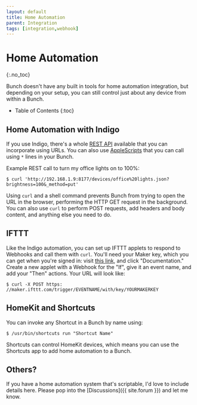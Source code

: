 ```yaml
---
layout: default
title: Home Automation
parent: Integration
tags: [integration,webhook]
---
```

# Home Automation
{:.no_toc}

Bunch doesn't have any built in tools for home automation integration, but depending on your setup, you can still control just about any device from within a Bunch.

* Table of Contents
{:toc}

## Home Automation with Indigo

If you use Indigo, there's a whole [REST API](https://wiki.indigodomo.com/doku.php?id=indigo_s_restful_urls) available that you can incorporate using URLs. You can also use [AppleScripts](https://wiki.indigodomo.com/doku.php?id=indigo_s_restful_urls#applescript_the_restful_api) that you can call using `*` lines in your Bunch.

Example REST call to turn my office lights on to 100%:

    $ curl 'http:​//192.168.1.9:8177/devices/office%20lights.json?brightness=100&_method=put'

Using `curl` and a shell command prevents Bunch from trying to open the URL in the browser, performing the HTTP GET request in the background. You can also use `curl` to perform POST requests, add headers and body content, and anything else you need to do.

## IFTTT

Like the Indigo automation, you can set up IFTTT applets to respond to Webhooks and call them with `curl`. You'll need your Maker key, which you can get when you're signed in: visit [this link](https://ifttt.com/maker_webhooks), and click "Documentation." Create a new applet with a Webhook for the "If", give it an event name, and add your "Then" actions. Your URL will look like:

    $ curl -X POST https:​//maker.ifttt.com/trigger/EVENTNAME/with/key/YOURMAKERKEY

## HomeKit and Shortcuts

You can invoke any Shortcut in a Bunch by name using:

    $ /usr/bin/shortcuts run "Shortcut Name"

Shortcuts can control HomeKit devices, which means you can use the Shortcuts app to add home automation to a Bunch.

## Others?

If you have a home automation system that's scriptable, I'd love to include details here. Please pop into the [Discussions]({{ site.forum }}) and let me know. 

